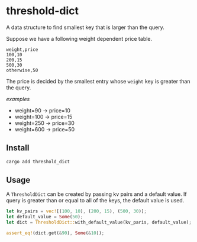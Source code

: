 # threshold-dict
A data structure to find smallest key that is larger than the query.

Suppose we have a following weight dependent price table.

```
weight,price
100,10
200,15
500,30
otherwise,50
```

The price is decided by the smallest entry whose `weight` key is greater than the query. 

*examples*

- weight=90 -> price=10
- weight=100 -> price=15
- weight=250 -> price=30
- weight=600 -> price=50

## Install

```sh
cargo add threshold_dict
```

## Usage

A `ThresholdDict` can be created by passing kv pairs and a default value. If query is greater than or equal to all of the keys, the default value is used.

```rust
let kv_pairs = vec![(100, 10), (200, 15), (500, 30)];
let default_value = Some(50);
let dict = ThresholdDict::with_default_value(kv_paris, default_value);

assert_eq!(dict.get(&90), Some(&10));
```